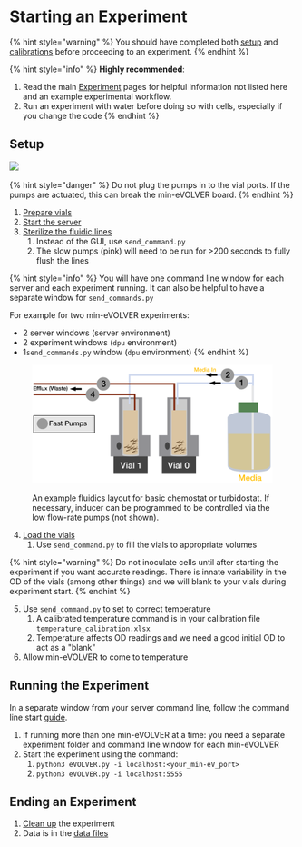 # Starting an Experiment

{% hint style="warning" %}
You should have completed both [setup](software-setup.md) and [calibrations](calibrations.md) before proceeding to an experiment.
{% endhint %}

{% hint style="info" %}
**Highly recommended**:

1. Read the main [Experiment](../../experiments/starting-an-experiment/) pages for helpful information not listed here and an example experimental workflow.
2. Run an experiment with water before doing so with cells, especially if you change the code
{% endhint %}

## Setup

![](<../../.gitbook/assets/image (41) (1).png>)

{% hint style="danger" %}
Do not plug the pumps in to the vial ports. If the pumps are actuated, this can break the min-eVOLVER board.&#x20;
{% endhint %}

1. [Prepare vials](../../experiments/starting-an-experiment/preparing-vials.md)
2. [Start the server](software-setup.md#server-startup)&#x20;
3. [Sterilize the fluidic lines](../../experiments/starting-an-experiment/sterilizing-lines.md)
   1. Instead of the GUI, use `send_command.py`
   2. The slow pumps (pink) will need to be run for >200 seconds to fully flush the lines

{% hint style="info" %}
You will have one command line window for each server and each experiment running. It can also be helpful to have a separate window for `send_commands.py`

For example for two min-eVOLVER experiments:

* 2 server windows (server environment)
* 2 experiment windows (`dpu` environment)
* 1`send_commands.py` window (`dpu` environment)
{% endhint %}

<figure><img src="../../.gitbook/assets/image (4).png" alt=""><figcaption><p>An example fluidics layout for basic chemostat or turbidostat. If necessary, inducer can be programmed to be controlled via the low flow-rate pumps (not shown).</p></figcaption></figure>

4. [Load the vials](../../experiments/starting-an-experiment/loading-vials-and-setting-initial-conditions.md)
   1. Use `send_command.py` to fill the vials to appropriate volumes

{% hint style="warning" %}
Do not inoculate cells until after starting the experiment if you want accurate readings. There is innate variability in the OD of the vials (among other things) and we will blank to your vials during experiment start.
{% endhint %}

5. Use `send_command.py` to set to correct temperature
   1. A calibrated temperature command is in your calibration file `temperature_calibration.xlsx`
   2. Temperature affects OD readings and we need a good initial OD to act as a "blank"
6. Allow min-eVOLVER to come to temperature

## Running the Experiment

In a separate window from your server command line, follow the command line start [guide](../../experiments/starting-an-experiment/command-line-start-guide.md).

1. If running more than one min-eVOLVER at a time: you need a separate experiment folder and command line window for each min-eVOLVER
2. Start the experiment using the command:
   1. `python3 eVOLVER.py -i localhost:<your_min-eV_port>`
   2. `python3 eVOLVER.py -i localhost:5555`

## Ending an Experiment

1. [Clean up](../../experiments/starting-an-experiment/cleaning-up-after-experiment.md) the experiment
2. Data is in the [data files](../../software/dpu-code-structure/experiment-data-files.md)
